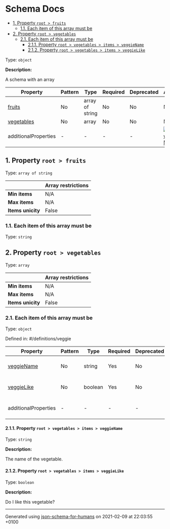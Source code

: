 # Schema Docs

- [1. Property `root > fruits`](#fruits)
  - [1.1. Each item of this array must be](#autogenerated_heading_2)
- [2. Property `root > vegetables`](#vegetables)
  - [2.1. Each item of this array must be](#autogenerated_heading_3)
    - [2.1.1. Property `root > vegetables > items > veggieName`](#vegetables_items_veggieName)
    - [2.1.2. Property `root > vegetables > items > veggieLike`](#vegetables_items_veggieLike)

Type: `object`

**Description:** <p>A schema with an array</p>

| Property | Pattern | Type | Required | Deprecated | Additional | Description |
| -------- | ------- | ---- | -------- | ---------- | ---------- | ----------- |
| [fruits](#fruits)|No|array of string|No|No| No|-|
| [vegetables](#vegetables)|No|array|No|No| No|-|
  | additionalProperties | - | - | - | - |  [![made-with-Markdown](https://img.shields.io/badge/Any%20type-allowed-green)](# "Additional Properties of any type are allowed.") | - |        

## <a name="fruits"></a>1. Property `root > fruits`

Type: `array of string`

|                    | Array restrictions |
| ------------------ | ------------------ |
| **Min items**      | N/A |
| **Max items**      | N/A |
| **Items unicity**  | False |

### <a name="autogenerated_heading_2"></a>1.1. Each item of this array must be

Type: `string`

## <a name="vegetables"></a>2. Property `root > vegetables`

Type: `array`

|                    | Array restrictions |
| ------------------ | ------------------ |
| **Min items**      | N/A |
| **Max items**      | N/A |
| **Items unicity**  | False |

### <a name="autogenerated_heading_3"></a>2.1. Each item of this array must be

Type: `object`

Defined in: #/definitions/veggie

| Property | Pattern | Type | Required | Deprecated | Additional | Description |
| -------- | ------- | ---- | -------- | ---------- | ---------- | ----------- |
| [veggieName](#vegetables_items_veggieName)|No|string|Yes|No| No|The name of the vegetable.|
| [veggieLike](#vegetables_items_veggieLike)|No|boolean|Yes|No| No|Do I like this vegetable?|
  | additionalProperties | - | - | - | - |  [![made-with-Markdown](https://img.shields.io/badge/Any%20type-allowed-green)](# "Additional Properties of any type are allowed.") | - |        

#### <a name="vegetables_items_veggieName"></a>2.1.1. Property `root > vegetables > items > veggieName`

Type: `string`

**Description:** <p>The name of the vegetable.</p>

#### <a name="vegetables_items_veggieLike"></a>2.1.2. Property `root > vegetables > items > veggieLike`

Type: `boolean`

**Description:** <p>Do I like this vegetable?</p>

----------------------------------------------------------------------------------------------------------------------------
Generated using [json-schema-for-humans](https://github.com/coveooss/json-schema-for-humans) on 2021-02-09 at 22:03:55 +0100